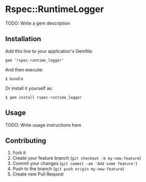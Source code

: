 # Rspec::RuntimeLogger

TODO: Write a gem description

## Installation

Add this line to your application's Gemfile:

    gem 'rspec-runtime_logger'

And then execute:

    $ bundle

Or install it yourself as:

    $ gem install rspec-runtime_logger

## Usage

TODO: Write usage instructions here

## Contributing

1. Fork it
2. Create your feature branch (`git checkout -b my-new-feature`)
3. Commit your changes (`git commit -am 'Add some feature'`)
4. Push to the branch (`git push origin my-new-feature`)
5. Create new Pull Request
